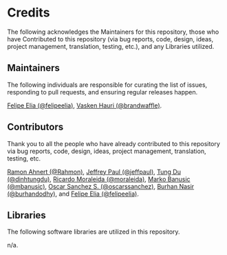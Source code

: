# Credits

The following acknowledges the Maintainers for this repository, those who have Contributed to this repository (via bug reports, code, design, ideas, project management, translation, testing, etc.), and any Libraries utilized.

## Maintainers

The following individuals are responsible for curating the list of issues, responding to pull requests, and ensuring regular releases happen.

[Felipe Elia (@felipeelia)](https://github.com/felipeelia), [Vasken Hauri (@brandwaffle)](https://github.com/brandwaffle).

## Contributors

Thank you to all the people who have already contributed to this repository via bug reports, code, design, ideas, project management, translation, testing, etc.

[Ramon Ahnert (@Rahmon)](https://github.com/Rahmon),
[Jeffrey Paul (@jeffpaul)](https://github.com/jeffpaul),
[Tung Du (@dinhtungdu)](https://github.com/dinhtungdu),
[Ricardo Moraleida (@moraleida)](https://github.com/moraleida),
[Marko Banusic (@mbanusic)](https://github.com/mbanusic),
[Oscar Sanchez S. (@oscarssanchez)](https://github.com/oscarssanchez),
[Burhan Nasir (@burhandodhy)](https://github.com/burhandodhy),
and
[Felipe Elia (@felipeelia)](https://github.com/felipeelia).

## Libraries

The following software libraries are utilized in this repository.

n/a.
